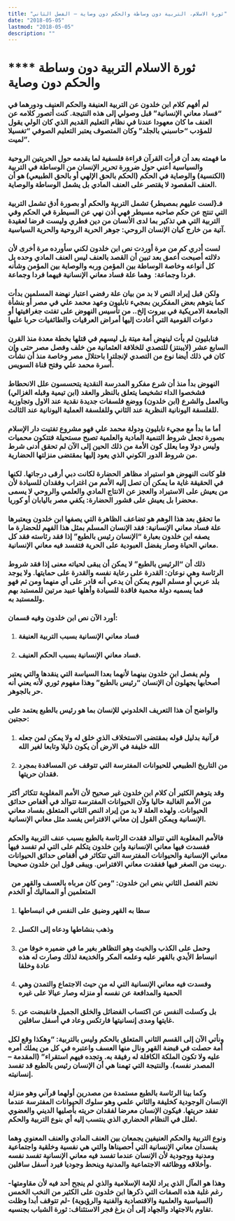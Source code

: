 ```yaml
---
title: "ثورة الاسلام، التربية دون وساطة والحكم دون وصاية – الفصل الثاني"
date: "2018-05-05"
lastmod: "2018-05-05"
description: ""
---
```

# **** **ثورة الاسلام** التربية دون وساطة والحكم دون وصاية

### لم أفهم كلام ابن خلدون عن التربية العنيفة والحكم العنيف ودورهما في “فساد معاني الإنسانية” قبل وصولي إلى هذه النتيجة. كنت أتصور كلامه عن العنف ما كان معهودا عندنا في نظام التعليم القديم الذي كان الولي يقول للمؤدب “حاسبني بالجلد” وكان المتصوف يعتبر التعليم الصوفي “تغسيلا لميت”.

### ما فهمته بعد أن قرأت القرآن قراءة فلسفية لما يقدمه حول الحريتين الروحية والسياسية أعني حول ضرورة تحرير الإنسان من الوساطة في التربية (الكنسية) والوصاية في الحكم (الحكم بالحق الإلهي أو بالحق الطبيعي) هو أن العنف المقصود لا يقتصر على العنف المادي بل يشمل الوساطة والوصاية.

### فـ{لست عليهم بمصيطر} تشمل التربية والحكم أو بصورة أدق تشمل التربية التي تنتج عن حكم صاحبه مسيطر فهي أذن نهي عن السيطرة في الحكم وفي التربية التي هي تذكير بما لدى الأنسان من دين فطري وليست فرضا لعقيدة آتية من خارج كيان الإنسان الروحي: جوهر الحرية الروحية والحرية السياسية.

### لست أدري كم من مرة أوردت نص ابن خلدون لكني سأورده مرة أخرى لأن دلالته أصبحت أعمق بعد تبين أن القصد بالعنف ليس العنف المادي وحده بل كل أنواعه وخاصة الوساطة بين المؤمن وربه والوصاية بين المؤمن وشأنه فردا وجماعة:  وهما علة فساد معاني الإنسانية فيهما فردا وجماعة.

### ولكن قبل إيراد النص لا بد من بيان علة رفضي اعتبار نهضة المسلمين بدأت كما يتوهم بعض المفكرين بمجيء نابليون وعهد محمد علي في مصر أو بنشأة الجامعة الامريكية في بيروت إلخ.. من تأسيس النهوض على تفتت جغرافيتها أو دعوات القومية التي أعادت إليها أمراض العرقيات والطائفيات حربا عليها

### فنابليون لم يأت لينهض أمة ميتة بل ليسهم في قتلها بخطة معدة منذ القرن السابع عشر (لايبنتز) للتصدي للخلافة العثمانية من خلف وفصل مصر حتى وإن كان في ذلك أيضا نوع من التصدي لإنجلترا باحتلال مصر وخاصة منذ أن نشأت أسرة محمد علي وفتح قناة السويس.

### النهوض بدأ منذ أن شرع مفكرو المدرسة النقدية يتحسسون علل الانحطاط فشخصوا الداء تشخيصا يتعلق بالنظر والعقد (ابن تيمية وقبله الغزالي) وبالعمل والشرع (ابن خلدون) ووضع فلسفات جديدة نقدية عند الاول وتجاوزية للفلسفة اليونانية النظرية عند الثاني وللفلسفة العملية اليونانية عند الثالث.

### أما ما بدأ مع مجيء نابليون ودولة محمد علي فهو مشروع تفتيت دار الإسلام بصورة تجعل شروط التنمية المادية والعلمية تصبح مستحيلة فتتكون محميات وليس دولا وما يعلل كون الأمة من ذلك الحين إلى الآن لم تحقق أدنى شرط من شروط الدور الكوني الذي يعود إليها بمقتضى منزلتها الحضارية.

### فلو كانت النهوض هو استيراد مظاهر الحضارة لكانت دبي أرقى درجاتها. لكنها في الحقيقة غاية ما يمكن أن تصل إليه الأمم من اغتراب وفقدان للسيادة لأن من يعيش على الاستيراد والعجز عن الانتاج المادي والعلمي والروحي لا يسمى محضرا بل يعيش على قشور الحضارة: يكفي مصر باليابان أو كوريا.

### ما تحقق بعد هذا الوهم هو تضاعف الظاهرة التي يصفها ابن خلدون ويعتبرها علة فساد معاني الإنسانية: فقد الإنسان المسلم بمثل هذا الفهم للحضارة ما يصفه ابن خلدون بعبارة “الإنسان رئيس بالطبع” إذا فقد رئاسته فقد كل معاني الحياة وصار يفضل العبودية على الحرية فتفسد فيه معاني الإنسانية.

### ذلك أن “الرئيس بالطبع” لا يمكن أن يبقى لحياته معنى إذا فقد شروط الرئاسة وهي نوعان: القدرة على رعاية نفسه والقدرة على حمايتها. ولا يوجد بلد عربي أو مسلم اليوم يمكن أن يدعي أنه قادر على أي منهما ومن ثم فهو فما يسميه دولة محمية فاقدة للسيادة وأهلها عبيد مرتين للمستبد بهم وللمستبد به.

### أورد الآن نص ابن خلدون وفيه قسمان:

1. ### فساد معاني الإنسانية بسبب التربية العنيفة
2. ### فساد معاني الإنسانية بسبب الحكم العنيف.

### ولم يفصل ابن خلدون بينهما لأنهما بعدا السياسة التي ينقدها والتي يعتبر أصحابها يجهلون أن الإنسان “رئيس بالطبع” وهذا مفهوم ثوري لأنه يعني أنه حر بالجوهر.

### والواضح أن هذا التعريف الخلدوني للإنسان بما هو رئيس بالطبع يعتمد على حجتين:

1. ### قرآنية بدليل قوله بمقتضى الاستخلاف الذي خلق له ولا يمكن لمن جعله الله خليفة في الارض أن يكون ذليلا وتابعا لغير الله
2. ### من التاريخ الطبيعي للحيوانات المفترسة التي تتوقف عن المسافدة بمجرد فقدان حريتها.

### وقد يتوهم الكثير أن كلام ابن خلدون غير صحيح لأن الأمم المغلوبة تتكاثر أكثر من الأمم الغالبة حاليا ولأن الحيوانات المفترسة تتوالد في أقفاص حدائق الحيوانات. ولهذه العلة لا بد من إيراد النص الثاني المتعلق بفساد معاني الإنسانية ويمكن القول إن معاني الافتراس يفسد مثل معاني الإنسانية.

### فالأمم المغلوبة التي تتوالد فقدت الرئاسة بالطبع بسبب عنف التربية والحكم ففسدت فيها معاني الإنسانية وابن خلدون يتكلم على التي لم تفسد فيها معاني الإنسانية والحيوانات المفترسة التي تتكاثر في أقفاص حدائق الحيوانات ربيت من الصغر فيها ففقدت معاني الافتراس. ويبقى قول ابن خلدون صحيحا.

### نختم الفصل الثاني بنص ابن خلدون: “ومن كان مرباه بالعسف والقهر من   المتعلمين أو المماليك أو الخدم

1. ### سطا به القهر وضيق على النفس في انبساطها
2. ### وذهب بنشاطها ودعاه إلى الكسل
3. ### وحمل على الكذب والخبث وهو التظاهر بغير ما في ضميره خوفا من انبساط الأيدي بالقهر عليه وعلمه المكر والخديعة لذلك وصارت له هذه عادة وخلقا
4. ### وفسدت فيه معاني الإنسانية التي له من حيث الاجتماع والتمدن وهي الحمية والمدافعة عن نفسه أو منزله وصار عيالا على غيره
5. ### بل وكسلت النفس عن اكتساب الفضائل والخلق الجميل فانقبضت عن غايتها ومدى إنسانيتها فارتكس وعاد في أسفل سافلين.

### ونأتي الآن إلى القسم الثاني المتعلق بالحكم وليس بالتربية: “وهكذا وقع لكل أمة حصلت في قبضة القهر ونال منها العسف واعتبره في كل من يملك أمره عليه ولا تكون الملكة الكافلة له رفيقة به. وتجده فيهم استقراء” (المقدمة – المصدر نفسه). والنتيجة التي تهمنا هي أن الإنسان رئيس بالطبع قد تفسد إنسانيته.

### وكما بينا الرئاسة بالطبع مستمدة من مصدرين أولهما قرآني وهو منزلة الإنسان الوجودية كخليفة والثاني علمي وهو سلوك الحيوانات المفترسة عندما تفقد حريتها. فيكون الإنسان معرضا لفقدان حريته بأصليها الديني والعضوي لعلل في النظام الحضاري الذي ينتسب إليه أي بنوع التربية والحكم.

### ونوع التربية والحكم العنيفين يجمعان بين العنف المادي والعنف المعنوي وهما يفسدان معاني الإنسانية التي أحصيناها والتي هي نفسية وخلقية واجتماعية ومدنية ووجودية لأن الإنسان عندما تفسد فيه معاني الإنسانية تفسد نفسه وأخلاقه ووظائفه الاجتماعية والمدنية وينحط وجوديا فيرد أسفل سافلين.

### وهذا هو المآل الذي يراد للإمة الإسلامية والذي لم ينجح أحد فيه لأن مقاومتها-رغم غلبة هذه الصفات التي ذكرها ابن خلدون على الكثير من النخب الخمس (السياسية والعلمية والاقتصادية والفنية والرؤيوية) -لم تتوقف أبدا وظلت تقاوم بالاجتهاد والجهاد إلى أن بزغ فجر الاستئناف: ثورة الشباب بجنسيه.

###